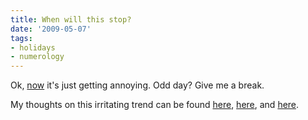 ```yaml
---
title: When will this stop?
date: '2009-05-07'
tags:
- holidays
- numerology
---
```


Ok, <a href="http://news.yahoo.com/s/ap/20090507/ap_on_fe_st/us_odd_odd_day;_ylt=AtKS0Q_qX0MsIrr0r_9cxNcDW7oF">now</a> it's just getting annoying.  Odd day?  Give me a break.

My thoughts on this irritating trend can be found <a href="http://www.mathgoespop.com/2009/03/square-root-day.html">here</a>, <a href="http://www.mathgoespop.com/2009/03/pi-day.html">here</a>, and <a href="http://www.mathgoespop.com/2009/04/numerology-goes-on-holiday-again.html">here</a>.
